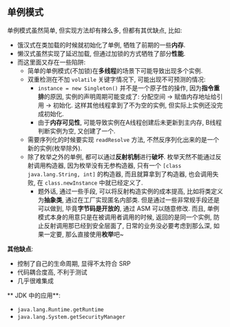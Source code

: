 ## 单例模式

单例模式虽然简单, 但实现方法却有辣么多, 但都有其优缺点, 比如:

* 饿汉式在类加载的时候就初始化了单例, 牺牲了前期的一些**内存**.
* 懒汉式虽然实现了延迟加载, 但通过加锁的方式牺牲了部分**性能**.
* 而这里面又存在一些陷阱:
  * 简单的单例模式(不加锁)在**多线程**的场景下可能导致出现多个实例.
  * 双重检测在不加 `volatile` 关键字情况下, 可能出现不可预测的情况:
      * `instance = new Singleton()` 并不是一个原子性的操作, 因为**指令重排**的原因, 实例的声明周期可能变成了: 分配空间 -> 赋值内存地址给引用 -> 初始化. 这样其他线程拿到了不为空的实例, 但实际上实例还没完成初始化.
      * 由于**内存可见性**, 可能导致实例在A线程创建后未更新到主内存, B线程判断实例为空, 又创建了一个.
  * 需要序列化的时候要实现 `readResolve` 方法, 不然反序列化出来的是一个新的实例(枚举除外).
  * 除了枚举之外的单例, 都可以通过**反射机制**进行**破坏**. 枚举天然不能通过反射调用构造器, 因为枚举没有无参构造器, 只有一个 `[class java.lang.String, int]` 的构造器, 而且就算拿到了构造器, 也会调用失败, 在 `class.newInstance` 中就已经定义了.
    * 题外话, 通过一些手段, 可以将反射构造实例的成本提高, 比如将类定义为**抽象类**, 通过在工厂实现匿名内部类. 但是通过一些非常规手段还是可以做到, 毕竟**字节码是开放的**, 通过 ASM 可以随意修改. 而且, 单例模式本身的用意只是在被调用者调用的时候, 返回的是同一个实例, 防止反射调用那已经到安全层面了, 日常的业务没必要考虑到那么深, 如果一定要, 那么直接使用**枚举**吧~
    

**其他缺点**:
* 控制了自己的生命周期, 显得不太符合 SRP
* 代码耦合度高, 不利于测试
* 几乎很难集成

** JDK 中的应用**:
* `java.lang.Runtime.getRuntime`
* `java.lang.System.getSecurityManager`

